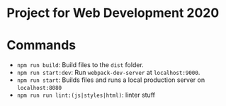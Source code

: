 # Project for Web Development 2020

# Commands

- `npm run build`: Build files to the `dist` folder.
- `npm run start:dev`: Run `webpack-dev-server` at `localhost:9000`.
- `npm run start`: Builds files and runs a local production server on `localhost:8080`
- `npm run run lint:(js|styles|html)`: linter stuff
